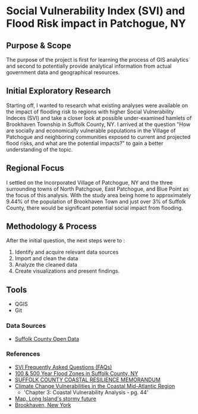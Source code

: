 # Social Vulnerability Index (SVI) and Flood Risk impact in Patchogue, NY

## Purpose & Scope
The purpose of the project is first for learning the process of GIS analytics and second to potentially provide analytical information from actual government data and geographical resources.

## Initial Exploratory Research
Starting off, I wanted to research what existing analyses were available on the impact of flooding risk to regions with higher Social Vulnerability Indeces (SVI) and take a closer look at possible under-examined hamlets of Brookhaven Township in Suffolk County, NY. I arrived at the question "How are socially and economically vulnerable populations in the Village of Patchogue and neighboring communities exposed to current and projected flood risks, and what are the potential impacts?" to gain a better understanding of the topic.

## Regional Focus
I settled on the Incorporated Village of Patchogue, NY and the three surrounding towns of North Patchgoue, East Patchogue, and Blue Point as the focus of this analysis. With the study area being home to approximately 9.44% of the population of Brookhaven Town and just over 3% of Suffolk County, there would be significant potential social impact from flooding.

## Methodology & Process
After the initial question, the next steps were to :
1. Identify and acquire relevant data sources
2. Import and clean the data
3. Analyze the cleaned data
4. Create visualizations and present findings. 

## Tools
- QGIS
- Git

### Data Sources
- [Suffolk County Open Data](https://opendata.suffolkcountyny.gov/)



### References
- [SVI Frequently Asked Questions (FAQs)](https://www.atsdr.cdc.gov/place-health/php/svi/svi-frequently-asked-questions-faqs.html)
- [100 & 500 Year Flood Zones in Suffolk County, NY](https://gis.suffolkcountyny.gov/portal/apps/webappviewer/index.html?id=3335037e07594e8aa4462e2978959ba6)
- [SUFFOLK COUNTY COASTAL RESILIENCE MEMORANDUM](https://suffolkcountyny.gov/portals/0/formsdocs/ecodev/Suffolk_County_Coastal_Resilience_Memorandum_Final_July_2024.pdf) 
- [Climate Change Vulnerabilities in the Coastal Mid-Atlantic Region](https://cbe.miis.edu/cgi/viewcontent.cgi?params=/context/publications/article/1009/&path_info=5.15.18.FinalMARCOReport.Climate_Change_Vulnerabilities_in_the_Coastal_Mid_Atlantic_Region.pdf)
    - 'Chapter 3: Coastal Vulnerability Analysis - pg. 44'
- [Map, Long Island's stormy future](https://www.newsday.com/nextli/data/map-long-islands-stormy-future-cyh0ndzv?utm_source=chatgpt.com)
- [Brookhaven, New York](https://en.wikipedia.org/wiki/Brookhaven,_New_York)